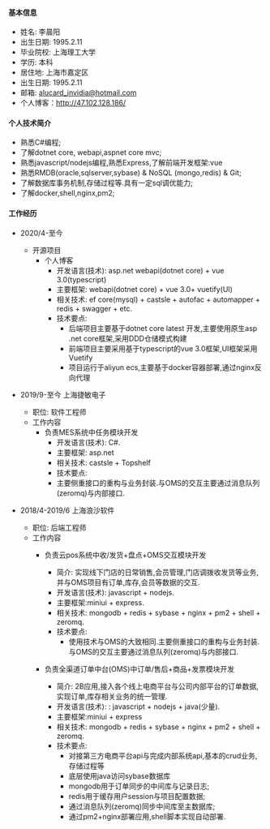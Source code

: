 #### 基本信息
 * 姓名: 李晨阳
 * 出生日期: 1995.2.11
 * 毕业院校: 上海理工大学
 * 学历: 本科
 * 居住地: 上海市嘉定区
 * 出生日期: 1995.2.11
 * 邮箱: alucard_invidia@hotmail.com
 * 个⼈博客：http://47.102.128.186/

#### 个⼈技术简介
 * 熟悉C#编程;
 * 了解dotnet core, webapi,aspnet core mvc;
 * 熟悉javascript/nodejs编程,熟悉Express,了解前端开发框架:vue
 * 熟悉RMDB(oracle,sqlserver,sybase) & NoSQL (mongo,redis) & Git;
 * 了解数据库事务机制,存储过程等.具有一定sql调优能力;
 * 了解docker,shell,nginx,pm2;

#### ⼯作经历
* 2020/4-至今 
    * 开源项目
        * 个人博客
            * 开发语言(技术): asp.net webapi(dotnet core) + vue 3.0(typescript)
            * 主要框架: webapi(dotnet core) + vue 3.0+ vuetify(UI)
            * 相关技术: ef core(mysql) + castsle + autofac + automapper + redis + swagger + etc.
            * 技术要点:
               * 后端项目主要基于dotnet core latest 开发,主要使用原生asp .net core框架,采用DDD仓储模式构建
               * 前端项目主要采用基于typescript的vue 3.0框架,UI框架采用Vuetify
               * 项目运行于aliyun ecs,主要基于docker容器部署,通过nginx反向代理
              
* 2019/9-至今 上海捷敏电子
    * 职位: 软件工程师
    * 工作内容
        * 负责MES系统中任务模块开发
            * 开发语言(技术): C#.
            * 主要框架: asp.net
            * 相关技术: castsle + Topshelf
            * 技术要点:
            * 主要侧重接口的重构与业务封装.与OMS的交互主要通过消息队列(zeromq)与内部接口.

* 2018/4-2019/6 上海浪沙软件
    * 职位: 后端工程师
    * 工作内容
        * 负责云pos系统中收/发货+盘点+OMS交互模块开发
            * 简介: 实现线下门店的日常销售,会员管理,门店调拨收发货等业务,并与OMS项目有订单,库存,会员等数据的交互.
            * 开发语言(技术): javascript + nodejs.
            * 主要框架:miniui + express.
            * 相关技术: mongodb + redis + sybase + nginx + pm2 + shell + zeromq.
            * 技术要点:
                * 使用技术与OMS的大致相同.主要侧重接口的重构与业务封装.与OMS的交互主要通过消息队列(zeromq)与内部接口.

        * 负责全渠道订单中台(OMS)中订单/售后+商品+发票模块开发
            * 简介: 2B应用,接入各个线上电商平台与公司内部平台的订单数据,实现订单,库存相关业务的统一管理.
            * 开发语言(技术): : javascript + nodejs + java(少量).
            * 主要框架:miniui + express
            * 相关技术: mongodb + redis + sybase + nginx + pm2 + shell + zeromq.
            * 技术要点:
                * 对接第三方电商平台api与完成内部系统api,基本的crud业务,存储过程等
                * 底层使用java访问sybase数据库
                * mongodb用于订单同步的中间库与记录日志;
                * redis用于缓存用户session与项目配置数据;
                * 通过消息队列(zeromq)同步中间库至主数据库;
                * 通过pm2+nginx部署应用,shell脚本实现自动部署.